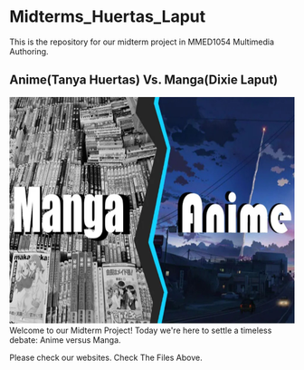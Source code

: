 # Midterms_Huertas_Laput
This is the repository for our midterm project in MMED1054 Multimedia Authoring.

## Anime(Tanya Huertas) Vs. Manga(Dixie Laput)
<img src="images/MvsA.jpg" height="400" width="1200" >
Welcome to our Midterm Project! Today we're here to settle a timeless debate: Anime versus Manga. 

Please check our websites. Check The Files Above.